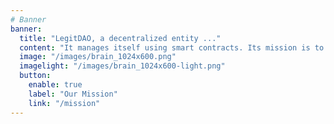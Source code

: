 ```yaml
---
# Banner
banner:
  title: "LegitDAO, a decentralized entity ..."
  content: "It manages itself using smart contracts. Its mission is to build the necessary tools and gamification systems in order to achieve AGI "
  image: "/images/brain_1024x600.png"
  imagelight: "/images/brain_1024x600-light.png"
  button:
    enable: true
    label: "Our Mission"
    link: "/mission"
---
```

